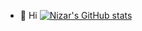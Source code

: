 - 👋 Hi
[![Nizar's GitHub stats](https://github-readme-stats.vercel.app/api?username=nizarhaider)](https://github.com/anuraghazra/github-readme-stats)
